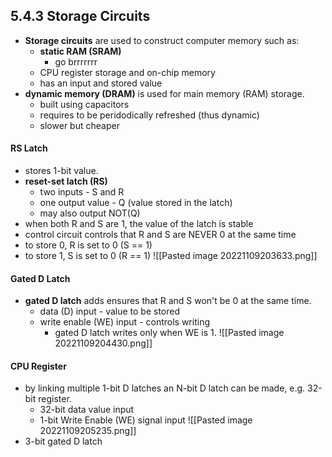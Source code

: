 ## 5.4.3 Storage Circuits

- **Storage circuits** are used to construct computer memory such as:
	- **static RAM (SRAM)** 
		- go brrrrrrr
	- CPU register storage and on-chip memory
	- has an input and stored value
- **dynamic memory (DRAM)** is used for main memory (RAM) storage.
	- built using capacitors
	- requires to be peridodically refreshed (thus dynamic)
	- slower but cheaper


#### RS Latch
- stores 1-bit value.
- **reset-set latch (RS)**
	- two inputs - S and R
	- one output value - Q (value stored in the latch)
	- may also output NOT(Q)
- when both R and S are 1, the value of the latch is stable 
- control circuit controls that R and S are NEVER 0 at the same time
- to store 0, R is set to 0 (S == 1)
- to store 1, S is set to 0 (R == 1)
![[Pasted image 20221109203633.png]]

#### Gated D Latch
- **gated D latch** adds ensures that R and S won't be 0 at the same time.
	- data (D) input - value to be stored
	- write enable (WE) input - controls writing 
		- gated D latch writes only when WE is 1.
![[Pasted image 20221109204430.png]]


#### CPU Register
- by linking multiple 1-bit D latches an N-bit D latch can be made, e.g. 32-bit register.
	- 32-bit data value input
	- 1-bit Write Enable (WE) signal input
![[Pasted image 20221109205235.png]]
- 3-bit gated D latch